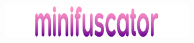 <center><img width=1850 height=90 src="https://raw.githubusercontent.com/minisbett/minifuscator/master/.github/assets/logo.png" /></center>
